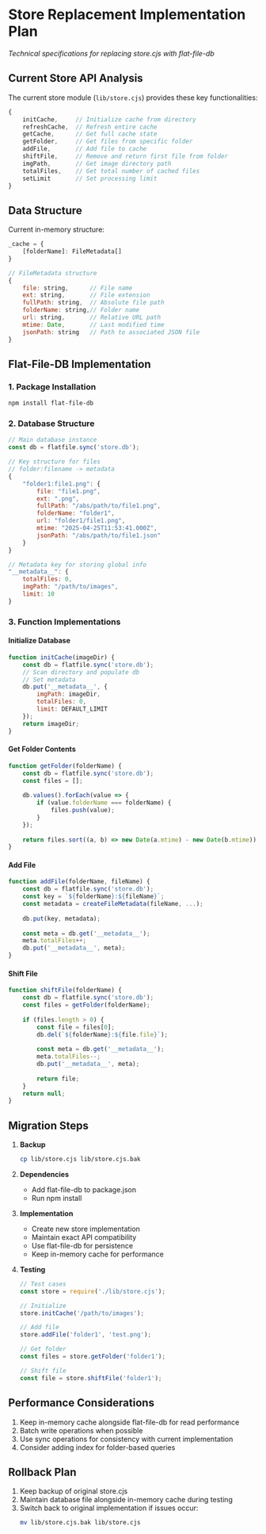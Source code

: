 # Store Replacement Implementation Plan
*Technical specifications for replacing store.cjs with flat-file-db*

## Current Store API Analysis

The current store module (`lib/store.cjs`) provides these key functionalities:

```javascript
{
    initCache,     // Initialize cache from directory
    refreshCache,  // Refresh entire cache
    getCache,      // Get full cache state
    getFolder,     // Get files from specific folder
    addFile,       // Add file to cache
    shiftFile,     // Remove and return first file from folder
    imgPath,       // Get image directory path
    totalFiles,    // Get total number of cached files
    setLimit       // Set processing limit
}
```

## Data Structure

Current in-memory structure:
```javascript
_cache = {
    [folderName]: FileMetadata[]
}

// FileMetadata structure
{
    file: string,      // File name
    ext: string,       // File extension
    fullPath: string,  // Absolute file path
    folderName: string,// Folder name
    url: string,       // Relative URL path
    mtime: Date,       // Last modified time
    jsonPath: string   // Path to associated JSON file
}
```

## Flat-File-DB Implementation

### 1. Package Installation
```bash
npm install flat-file-db
```

### 2. Database Structure

```javascript
// Main database instance
const db = flatfile.sync('store.db');

// Key structure for files
// folder:filename -> metadata
{
    "folder1:file1.png": {
        file: "file1.png",
        ext: ".png",
        fullPath: "/abs/path/to/file1.png",
        folderName: "folder1",
        url: "folder1/file1.png",
        mtime: "2025-04-25T11:53:41.000Z",
        jsonPath: "/abs/path/to/file1.json"
    }
}

// Metadata key for storing global info
"__metadata__": {
    totalFiles: 0,
    imgPath: "/path/to/images",
    limit: 10
}
```

### 3. Function Implementations

#### Initialize Database
```javascript
function initCache(imageDir) {
    const db = flatfile.sync('store.db');
    // Scan directory and populate db
    // Set metadata
    db.put('__metadata__', { 
        imgPath: imageDir,
        totalFiles: 0,
        limit: DEFAULT_LIMIT 
    });
    return imageDir;
}
```

#### Get Folder Contents
```javascript
function getFolder(folderName) {
    const db = flatfile.sync('store.db');
    const files = [];
    
    db.values().forEach(value => {
        if (value.folderName === folderName) {
            files.push(value);
        }
    });
    
    return files.sort((a, b) => new Date(a.mtime) - new Date(b.mtime));
}
```

#### Add File
```javascript
function addFile(folderName, fileName) {
    const db = flatfile.sync('store.db');
    const key = `${folderName}:${fileName}`;
    const metadata = createFileMetadata(fileName, ...);
    
    db.put(key, metadata);
    
    const meta = db.get('__metadata__');
    meta.totalFiles++;
    db.put('__metadata__', meta);
}
```

#### Shift File
```javascript
function shiftFile(folderName) {
    const db = flatfile.sync('store.db');
    const files = getFolder(folderName);
    
    if (files.length > 0) {
        const file = files[0];
        db.del(`${folderName}:${file.file}`);
        
        const meta = db.get('__metadata__');
        meta.totalFiles--;
        db.put('__metadata__', meta);
        
        return file;
    }
    return null;
}
```

## Migration Steps

1. **Backup**
   ```bash
   cp lib/store.cjs lib/store.cjs.bak
   ```

2. **Dependencies**
   - Add flat-file-db to package.json
   - Run npm install

3. **Implementation**
   - Create new store implementation
   - Maintain exact API compatibility
   - Use flat-file-db for persistence
   - Keep in-memory cache for performance

4. **Testing**
   ```javascript
   // Test cases
   const store = require('./lib/store.cjs');
   
   // Initialize
   store.initCache('/path/to/images');
   
   // Add file
   store.addFile('folder1', 'test.png');
   
   // Get folder
   const files = store.getFolder('folder1');
   
   // Shift file
   const file = store.shiftFile('folder1');
   ```

## Performance Considerations

1. Keep in-memory cache alongside flat-file-db for read performance
2. Batch write operations when possible
3. Use sync operations for consistency with current implementation
4. Consider adding index for folder-based queries

## Rollback Plan

1. Keep backup of original store.cjs
2. Maintain database file alongside in-memory cache during testing
3. Switch back to original implementation if issues occur:
   ```bash
   mv lib/store.cjs.bak lib/store.cjs